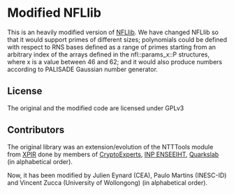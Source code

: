 # Modified NFLlib

This is an heavily modified version of [NFLlib](https://github.com/quarkslab/NFLlib/). We have changed NFLlib so that it would support primes of different sizes; polynomials could be defined with respect to RNS bases defined as a range of primes starting from an arbitrary index of the arrays defined in the nfl::params_x::P structures, where x is a value between 46 and 62; and it would also produce numbers according to PALISADE Gaussian number generator.

## License

The original and the modified code are licensed under GPLv3

## Contributors

The original library was an extension/evolution of the NTTTools module from [XPIR](https://github.com/XPIR-team/XPIR) done by members of [CryptoExperts](https://www.cryptoexperts.com), [INP ENSEEIHT](http://www.enseeiht.com), [Quarkslab](http://www.quarkslab.com) (in alphabetical order).

Now, it has been modified by Julien Eynard (CEA), Paulo Martins (INESC-ID) and Vincent Zucca (University of Wollongong) (in alphabetical order).
